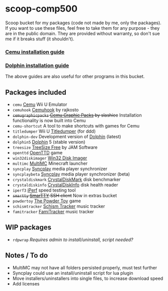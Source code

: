 # scoop-comp500
Scoop bucket for my packages (code not made by me, only the packages). If you want to use these files, feel free to take them for any purpose - they are in the public domain. They are provided without warranty, so don't sue me if it breaks stuff (it shouldn't).

### [Cemu installation guide](https://github.com/comp500/scoop-comp500/wiki/Cemu-installation-guide-with-Scoop)
### [Dolphin installation guide](https://github.com/comp500/scoop-comp500/wiki/Dolphin-installation-guide-with-Scoop)
The above guides are also useful for other programs in this bucket.

## Packages included
- `cemu` [Cemu](http://cemu.info/) Wii U Emulator
- `cemuhook` [Cemuhook](https://cemuhook.sshnuke.net/) by rajkosto
- ~~`cemugraphicpacks` [Cemu Graphic Packs](https://github.com/slashiee/cemu_graphic_packs) by slashiee~~ Installation functionality is now built into Cemu
- `cemu-shortcut` A tool to make shortcuts with games for Cemu
- `titledumper` Wii U [Titledumper](https://gbatemp.net/threads/ddd-wiiu-title-dumper.418492/) (for ddd)
- `dolphin-dev` Development version of [Dolphin](https://dolphin-emu.org/) (latest)
- `dolphin5` [Dolphin](https://dolphin-emu.org/) 5 (stable version)
- `treesize` [TreeSize Free](https://jam-software.com/treesize_free/) by JAM Software
- `openttd` [OpenTTD](https://www.openttd.org/en/) game
- `win32diskimager` [Win32 Disk Imager](https://sourceforge.net/projects/win32diskimager/)
- `multimc` [MultiMC](https://multimc.org/) Minecraft launcher
- `syncplay` [Syncplay](http://syncplay.pl/) media player synchronizer
- `syncplaybeta` [Syncplay](http://syncplay.pl/) media player synchronizer (beta)
- `crystaldiskmark` [CrystalDiskMark](http://crystalmark.info/en/software/crystaldiskmark/) disk benchmarker
- `crystaldiskinfo` [CrystalDiskInfo](http://crystalmark.info/en/software/crystaldiskinfo/) disk health reader
- `iperf3` [iPerf](https://iperf.fr/) speed testing tool
- ~~`smartty` [SmarTTY](http://smartty.sysprogs.com/) SSH client~~ Now in extras bucket
- `powdertoy` [The Powder Toy](http://powdertoy.co.uk/) game
- `schismtracker` [Schism Tracker](http://schismtracker.org/) music tracker
- `famitracker` [FamiTracker](http://famitracker.com/index.php) music tracker 

## WIP packages
- `rdpwrap` *Requires admin to install/uninstall, script needed?*

## Notes / To do
- MultiMC may not have all folders persisted properly, must test further
- Syncplay could use an install/uninstall script for lua plugin
- Move installers/uninstallers into single files, to increase download speed
- Add licenses
